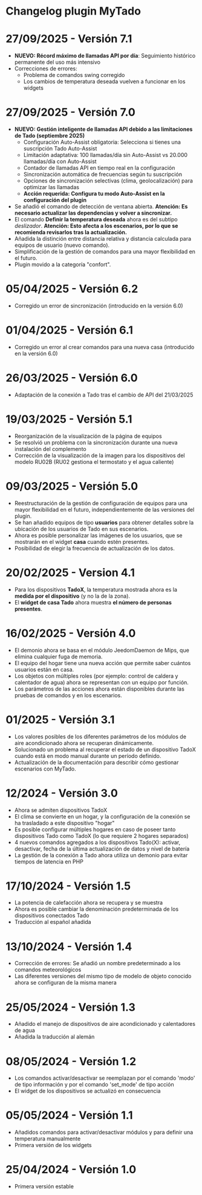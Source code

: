 # Changelog plugin MyTado

# 27/09/2025 - Versión 7.1

- **NUEVO: Récord máximo de llamadas API por día**: Seguimiento histórico permanente del uso más intensivo
- Correcciones de errores:
  - Problema de comandos swing corregido
  - Los cambios de temperatura deseada vuelven a funcionar en los widgets

# 27/09/2025 - Versión 7.0

- **NUEVO: Gestión inteligente de llamadas API debido a las limitaciones de Tado (septiembre 2025)**
  - Configuración Auto-Assist obligatoria: Selecciona si tienes una suscripción Tado Auto-Assist
  - Limitación adaptativa: 100 llamadas/día sin Auto-Assist vs 20.000 llamadas/día con Auto-Assist
  - Contador de llamadas API en tiempo real en la configuración
  - Sincronización automática de frecuencias según tu suscripción
  - Opciones de sincronización selectivas (clima, geolocalización) para optimizar las llamadas
  - **Acción requerida: Configura tu modo Auto-Assist en la configuración del plugin**
- Se añadió el comando de detección de ventana abierta. **Atención: Es necesario actualizar las dependencias y volver a sincronizar.**
- El comando **Definir la temperatura deseada** ahora es del subtipo *deslizador*. **Atención: Esto afecta a los escenarios, por lo que se recomienda revisarlos tras la actualización.**
- Añadida la distinción entre distancia relativa y distancia calculada para equipos de usuario (nuevo comando).
- Simplificación de la gestión de comandos para una mayor flexibilidad en el futuro.
- Plugin movido a la categoría "confort".

# 05/04/2025 - Versión 6.2

- Corregido un error de sincronización (introducido en la versión 6.0)  

# 01/04/2025 - Versión 6.1

- Corregido un error al crear comandos para una nueva casa (introducido en la versión 6.0)  

# 26/03/2025 - Versión 6.0

- Adaptación de la conexión a Tado tras el cambio de API del 21/03/2025

# 19/03/2025 - Versión 5.1

- Reorganización de la visualización de la página de equipos  
- Se resolvió un problema con la sincronización durante una nueva instalación del complemento  
- Corrección de la visualización de la imagen para los dispositivos del modelo RU02B (RU02 gestiona el termostato y el agua caliente)  

# 09/03/2025 - Versión 5.0

- Reestructuración de la gestión de configuración de equipos para una mayor flexibilidad en el futuro, independientemente de las versiones del plugin.
- Se han añadido equipos de tipo **usuarios** para obtener detalles sobre la ubicación de los usuarios de Tado en sus escenarios.
- Ahora es posible personalizar las imágenes de los usuarios, que se mostrarán en el widget **casa** cuando estén presentes.
- Posibilidad de elegir la frecuencia de actualización de los datos.

# 20/02/2025 - Version 4.1

- Para los dispositivos **TadoX**, la temperatura mostrada ahora es la **medida por el dispositivo** (y no la de la zona).
- El **widget de casa Tado** ahora muestra **el número de personas presentes**.

# 16/02/2025 - Versión 4.0

- El demonio ahora se basa en el módulo JeedomDaemon de Mips, que elimina cualquier fuga de memoria.
- El equipo del hogar tiene una nueva acción que permite saber cuántos usuarios están en casa.
- Los objetos con múltiples roles (por ejemplo: control de caldera y calentador de agua) ahora se representan con un equipo por función.
- Los parámetros de las acciones ahora están disponibles durante las pruebas de comandos y en los escenarios.

# 01/2025 - Versión 3.1

- Los valores posibles de los diferentes parámetros de los módulos de aire acondicionado ahora se recuperan dinámicamente.  
- Solucionado un problema al recuperar el estado de un dispositivo TadoX cuando está en modo manual durante un período definido.  
- Actualización de la documentación para describir cómo gestionar escenarios con MyTado.

# 12/2024 - Versión 3.0

- Ahora se admiten dispositivos TadoX
- El clima se convierte en un hogar, y la configuración de la conexión se ha trasladado a este dispositivo "hogar"
- Es posible configurar múltiples hogares en caso de poseer tanto dispositivos Tado como TadoX (lo que requiere 2 hogares separados)
- 4 nuevos comandos agregados a los dispositivos Tado(X): activar, desactivar, fecha de la última actualización de datos y nivel de batería
- La gestión de la conexión a Tado ahora utiliza un demonio para evitar tiempos de latencia en PHP

# 17/10/2024 - Versión 1.5

- La potencia de calefacción ahora se recupera y se muestra
- Ahora es posible cambiar la denominación predeterminada de los dispositivos conectados Tado
- Traducción al español añadida

# 13/10/2024 - Versión 1.4
- Corrección de errores: Se añadió un nombre predeterminado a los comandos meteorológicos
- Las diferentes versiones del mismo tipo de modelo de objeto conocido ahora se configuran de la misma manera

# 25/05/2024 - Versión 1.3
- Añadido el manejo de dispositivos de aire acondicionado y calentadores de agua
- Añadida la traducción al alemán

# 08/05/2024 - Versión 1.2
- Los comandos activar/desactivar se reemplazan por el comando 'modo' de tipo información y por el comando 'set_mode' de tipo acción
- El widget de los dispositivos se actualizó en consecuencia

# 05/05/2024 - Versión 1.1
- Añadidos comandos para activar/desactivar módulos y para definir una temperatura manualmente
- Primera versión de los widgets

# 25/04/2024 - Versión 1.0
- Primera versión estable
